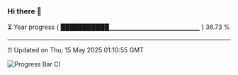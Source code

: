 ### Hi there 👋

⏳ Year progress { ███████████▁▁▁▁▁▁▁▁▁▁▁▁▁▁▁▁▁▁▁ } 36.73 %

---

⏰ Updated on Thu, 15 May 2025 01:10:55 GMT

![Progress Bar CI](https://github.com/liununu/liununu/workflows/Progress%20Bar%20CI/badge.svg)
